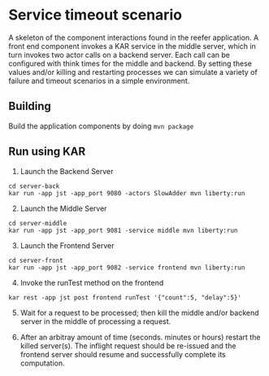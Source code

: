 <!--
# Copyright IBM Corporation 2020,2023
#
# Licensed under the Apache License, Version 2.0 (the "License");
# you may not use this file except in compliance with the License.
# You may obtain a copy of the License at
#
#     http://www.apache.org/licenses/LICENSE-2.0
#
# Unless required by applicable law or agreed to in writing, software
# distributed under the License is distributed on an "AS IS" BASIS,
# WITHOUT WARRANTIES OR CONDITIONS OF ANY KIND, either express or implied.
# See the License for the specific language governing permissions and
# limitations under the License.
-->

# Service timeout scenario

A skeleton of the component interactions found in the reefer application.
A front end component invokes a KAR service in the middle server,
which in turn invokes two actor calls on a backend server.
Each call can be configured with think times for the middle and
backend.  By setting these values and/or killing and restarting
processes we can simulate a variety of failure and timeout
scenarios in a simple environment.


## Building
Build the application components by doing `mvn package`


## Run using KAR

1. Launch the Backend Server
```shell
cd server-back
kar run -app jst -app_port 9080 -actors SlowAdder mvn liberty:run
```

2. Launch the Middle Server
```shell
cd server-middle
kar run -app jst -app_port 9081 -service middle mvn liberty:run
```

3. Launch the Frontend Server
```shell
cd server-front
kar run -app jst -app_port 9082 -service frontend mvn liberty:run
```

4. Invoke the runTest method on the frontend
```shell
kar rest -app jst post frontend runTest '{"count":5, "delay":5}'
```

5. Wait for a request to be processed; then kill the middle and/or
backend server in the middle of processing a request.

6. After an arbitray amount of time (seconds. minutes or hours)
restart the killed server(s). The inflight request should be re-issued
and the frontend server should resume and successfully complete its
computation.
